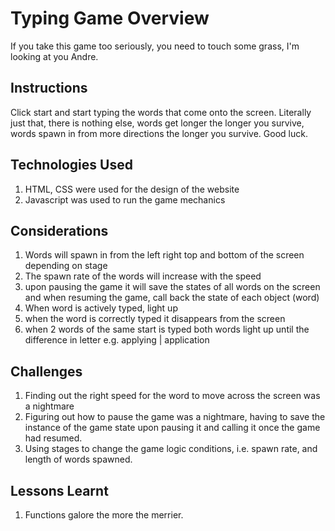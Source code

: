# Typing Game Overview
If you take this game too seriously, you need to touch some grass, I'm looking at you Andre.

## Instructions
Click start and start typing the words that come onto the screen. Literally just that, there is nothing else, words get longer the longer you survive, words spawn in from more directions the longer you survive. Good luck.

## Technologies Used
1. HTML, CSS were used for the design of the website
2. Javascript was used to run the game mechanics

## Considerations
1. Words will spawn in from the left right top and bottom of the screen depending on stage
2. The spawn rate of the words will increase with the speed
3. upon pausing the game it will save the states of all words on the screen and when resuming the game, call back the state of each object (word)
4. When word is actively typed, light up
5. when the word is correctly typed it disappears from the screen
6. when 2 words of the same start is typed both words light up until the difference in letter e.g. applying | application

## Challenges
1. Finding out the right speed for the word to move across the screen was a nightmare
2. Figuring out how to pause the game was a nightmare, having to save the instance of the game state upon pausing it and calling it once the game had resumed.
3. Using stages to change the game logic conditions, i.e. spawn rate, and length of words spawned.

## Lessons Learnt
1. Functions galore the more the merrier.
